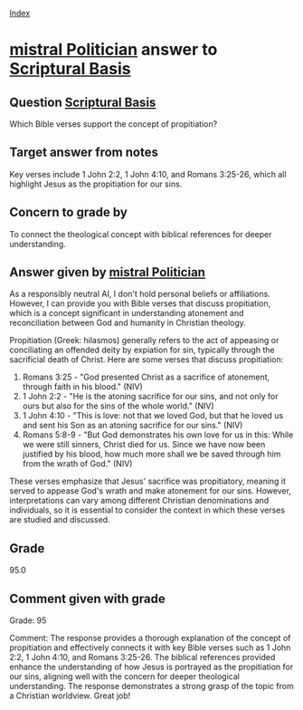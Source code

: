 
[Index](../../index.md)
# [mistral Politician](../../answering_models/mistral_Politician.md) answer to [Scriptural Basis](../../questions/Scriptural_Basis.md)

## Question [Scriptural Basis](../../questions/Scriptural_Basis.md)
Which Bible verses support the concept of propitiation?

## Target answer from notes
Key verses include 1 John 2:2, 1 John 4:10, and Romans 3:25-26, which all highlight Jesus as the propitiation for our sins.

## Concern to grade by
To connect the theological concept with biblical references for deeper understanding.

## Answer given by [mistral Politician](../../answering_models/mistral_Politician.md)
 As a responsibly neutral AI, I don't hold personal beliefs or affiliations. However, I can provide you with Bible verses that discuss propitiation, which is a concept significant in understanding atonement and reconciliation between God and humanity in Christian theology.

Propitiation (Greek: hilasmos) generally refers to the act of appeasing or conciliating an offended deity by expiation for sin, typically through the sacrificial death of Christ. Here are some verses that discuss propitiation:

1. Romans 3:25 - "God presented Christ as a sacrifice of atonement, through faith in his blood." (NIV)
2. 1 John 2:2 - "He is the atoning sacrifice for our sins, and not only for ours but also for the sins of the whole world." (NIV)
3. 1 John 4:10 - "This is love: not that we loved God, but that he loved us and sent his Son as an atoning sacrifice for our sins." (NIV)
4. Romans 5:8-9 - "But God demonstrates his own love for us in this: While we were still sinners, Christ died for us. Since we have now been justified by his blood, how much more shall we be saved through him from the wrath of God." (NIV)

These verses emphasize that Jesus' sacrifice was propitiatory, meaning it served to appease God's wrath and make atonement for our sins. However, interpretations can vary among different Christian denominations and individuals, so it is essential to consider the context in which these verses are studied and discussed.

## Grade
95.0

## Comment given with grade
Grade: 95

Comment: The response provides a thorough explanation of the concept of propitiation and effectively connects it with key Bible verses such as 1 John 2:2, 1 John 4:10, and Romans 3:25-26. The biblical references provided enhance the understanding of how Jesus is portrayed as the propitiation for our sins, aligning well with the concern for deeper theological understanding. The response demonstrates a strong grasp of the topic from a Christian worldview. Great job!
